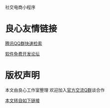 社交电商小程序


 
 
 
 



 # 良心友情链接

[腾讯QQ群快速检索](http://u.720life.cn/s/8cf73f7c)

[软件免费开发论坛](http://u.720life.cn/s/bbb01dc0)

# 版权声明 

本文由良心工作室整理 欢迎加入[官方交流Q群](https://u.720life.cn/s/f2316816)谈合作

[本文转自如下链接](http://u.720life.cn/g/2e71d0f0a5c601172267ba20d3a43c6ecc55fc45791b70c15ad802fbbe9c8f2d74c533c69b82e31e8004221d1710adff15073bacee533c9cdadf178870a301e1a741c4eface607f5dbce34bf31039c3b)